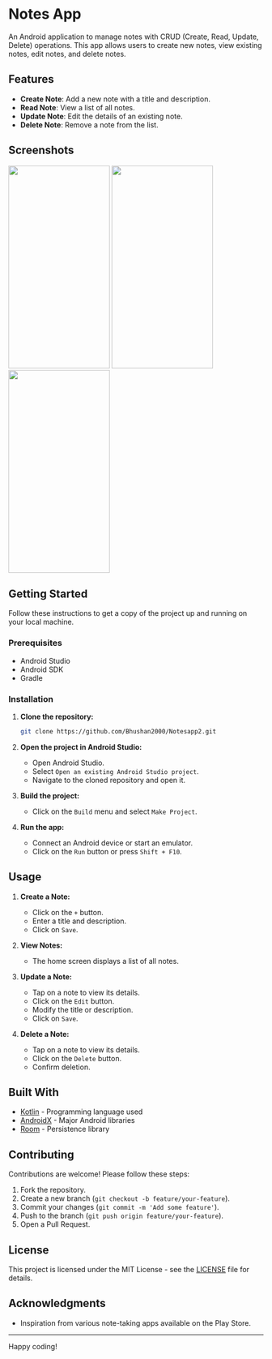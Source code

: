 # Notes App

An Android application to manage notes with CRUD (Create, Read, Update, Delete) operations. This app allows users to create new notes, view existing notes, edit notes, and delete notes.

## Features

- **Create Note**: Add a new note with a title and description.
- **Read Note**: View a list of all notes.
- **Update Note**: Edit the details of an existing note.
- **Delete Note**: Remove a note from the list.

## Screenshots

<img src='https://github.com/Bhushan2000/Covid19Tracker/assets/157300484/47a0167e-848c-436b-b6f3-fc77943650ec' height='400' width='200' />
<img src='https://github.com/Bhushan2000/Covid19Tracker/assets/157300484/1ef62714-e53d-4ff6-9799-2e7cda25f7fe' height='400' width='200' />
<img src='https://github.com/Bhushan2000/Covid19Tracker/assets/157300484/80401ae7-c332-4b61-8c4a-8599d6368dfe' height='400' width='200' />


## Getting Started

Follow these instructions to get a copy of the project up and running on your local machine.

### Prerequisites

- Android Studio
- Android SDK
- Gradle

### Installation

1. **Clone the repository:**
    ```sh
    git clone https://github.com/Bhushan2000/Notesapp2.git
    ```

2. **Open the project in Android Studio:**
    - Open Android Studio.
    - Select `Open an existing Android Studio project`.
    - Navigate to the cloned repository and open it.

3. **Build the project:**
    - Click on the `Build` menu and select `Make Project`.

4. **Run the app:**
    - Connect an Android device or start an emulator.
    - Click on the `Run` button or press `Shift + F10`.

## Usage

1. **Create a Note:**
    - Click on the `+` button.
    - Enter a title and description.
    - Click on `Save`.

2. **View Notes:**
    - The home screen displays a list of all notes.

3. **Update a Note:**
    - Tap on a note to view its details.
    - Click on the `Edit` button.
    - Modify the title or description.
    - Click on `Save`.

4. **Delete a Note:**
    - Tap on a note to view its details.
    - Click on the `Delete` button.
    - Confirm deletion.

## Built With

- [Kotlin](https://kotlinlang.org/) - Programming language used
- [AndroidX](https://developer.android.com/jetpack/androidx) - Major Android libraries
- [Room](https://developer.android.com/jetpack/androidx/releases/room) - Persistence library

## Contributing

Contributions are welcome! Please follow these steps:

1. Fork the repository.
2. Create a new branch (`git checkout -b feature/your-feature`).
3. Commit your changes (`git commit -m 'Add some feature'`).
4. Push to the branch (`git push origin feature/your-feature`).
5. Open a Pull Request.

## License

This project is licensed under the MIT License - see the [LICENSE](LICENSE) file for details.

## Acknowledgments

- Inspiration from various note-taking apps available on the Play Store.

---

Happy coding!
